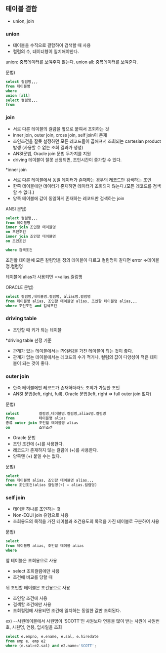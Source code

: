 ## 테이블 결합
- union, join

### union
- 테이블을 수직으로 결합하여 검색할 때 사용
- 컬럼의 수, 데이터형이 일치해야한다.

union: 중복데이터를 보여주지 않는다.
union all: 중복데이터를 보여준다.

문법)
```sql
select 컬럼명,,,
from 테이블명
where
union [all]
select 컬럼명,,,
from
```

### join
- 서로 다른 테이블의 컬럼을 옆으로 붙여서 조회하는 것
- inner join, outer join, cross join, self join이 존재
- 조인조건을 잘못 설정하면 모든 레코드들이 곱해져서 조회되는 cartesian product 발생 (사용할 수 없는 조회 결과가 생성)
- ANSI문법, Oracle join 문법 두가지를 지원
- driving 테이블이 잘못 선정되면, 조인시간이 증가할 수 있다.

*inner join
- 서로 다른 테이블에서 동일 데이터가 존재하는 경우의 레코드만 검색하는 조인
- 한쪽 테이블에만 데이터가 존재하면 데이터가 조회되지 않는다.(모든 레코드를 검색할 수 없다.)
- 양쪽 테이블에 값이 동일하게 존재하는 레코드만 검색하는 join

ANSI 문법)
```sql
select 컬럼명,,,
from 테이블명
inner join 조인할 테이블명
on 조인조건
inner join 조인할 테이블명
on 조인조건

where 검색조건
```

조인할 테이블에 모든 칼럼명을 정의
테이블이 다르고 컬럼명이 같다면 error
=>테이블명.컬럼명

테이블에 alias가 사용되면
=>alias.컬럼명

ORACLE 문법)
```sql
select 컬럼명,테이블명.컬럼명, alias명.컬럼명
from 테이블명 alias, 조인할 테이블명 alias, 조인할 테이블명 alias,,,
where 조인조건 and 검색조건
```

### driving table
- 조인할 때 키가 되는 테이블

*driving table 선정 기준
- 관계가 있는 테이블에서는 PK컬럼을 가진 테이블이 되는 것이 좋다.
- 관계가 없는 테이블에서는 레코드의 수가 적거나, 컬럼의 값이 다양성이 적은 테이블이 되는 것이 좋다.

### outer join
- 한쪽 테이블에만 레코드가 존재하더라도 조회가 가능한 조인
- ANSI 문법(left, right, full), 
Oracle 문법(left, right => full outer join 없다)

문법)
```sql
select 		   컬럼명,테이블명.컬럼명,alias명.컬럼명
from 		   테이블명 alias
종류 outer join 조인할 테이블명 alias
on			   조인조건
```

- Oracle 문법
- 조인 조건에 (+)를 사용한다.
- 레코드가 존재하지 않는 컬럼에 (+)를 사용한다.
- 양쪽엔 (+) 붙일 수는 없다.

문법)
```sql
select
from 테이블명 alias, 조인할 테이블명 alias,,,
where 조인조건(alias 컬럼명(+) = alias.컬럼명)
```

### self join
- 테이블 하나를 조인하는 것
- Non-EQUI join 유형으로 사용
- 조회용도의 목적을 가진 테이블과 조건용도의 목적을 가진 테이블로 구분하여 사용

문법)
```sql
select 
from 테이블명 alias, 조인할 테이블 alias
where
```

앞 테이블은 조회용으로 사용
- select 조회컬럼에만 사용
- 조건에 비교를 당할 때

뒤 조인할 테이블은 조건용으로 사용
- 조인할 조건에 사용
- 검색할 조건에만 사용
- 조회컬럼에 사용되면 조건에 일치하는 동일한 값만 조회된다.

ex)
--사원테이블에서 사원명이 'SCOTT'인 사원보다 연봉을 많이 받는 사원에 사원번호, 사원명, 연봉, 입사일을 조회
```sql
select e.empno, e.ename, e.sal, e.hiredate
from emp e, emp e2
where (e.sal>e2.sal) and e2.name='SCOTT';
```